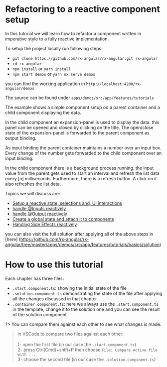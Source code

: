 # Refactoring to a reactive component setup

In this tutorial we will learn how to refactor a component written in imperative style to a fully reactive implementation.

To setup the project locally run following steps:

- `git clone https://github.com/rx-angular/rx-angular.git rx-angular`
- `cd rx-angular`
- `npm install` or `yarn install`
- `npm start demos` or `yarn nx serve demos`

you can find the working application in `http://localhost:4200/rx-angular/demos`

The source can be found under `apps/demos/src/app/features/tutorials`

The example shows a simple component setup od a parent container and a child component displaying the data.

In the child component an expansion-panel is used to display the data. this panel can be opened and closed by clicking on the title.
The open/close state of the expansion-panel is forwarded to the parent component as output binding.

As input binding the parent container maintains a number over an input box. Every change of the number gets forwarded to the child component over an input binding.

In the child component there is a background process running. the input value from the parent gets used to start an interval and refresh the list data every [n] milliseconds.
Furthermore, there is a refresh button. A click on it also refreshes the list data.

Topics we will discuss are:

- [Setup a reactive state, selections and, UI interactions][1-setup]
- [handle @Inputs reactively][2-input-bindings]
- [handle @Output reactively][3-output-bindings]
- [Create a global state and attach it to components][4-global-state]
- [Handing Side Effects reactively][5-side-effects]
<!-- - [Presenter Pattern][6-presenter-pattern] -->

you can also visit the full solution after applying all of the above steps in [here] (https://github.com/rx-angular/rx-angular/tree/master/apps/demos/src/app/features/tutorials/basics/solution)

# How to use this tutorial

Each chapter has three files:

- `.start.component.ts`: showing the initial state of the file
- `.solution.component.ts` demonstrating the state of the file after applying all the changes discussed in that chapter
- `.container.component.ts`: here we always use the `.start.component.ts` in the template, change it to the solution one and you can see the result of the solution component

?> You can compare them against each other to see what changes is made.

> in VSCode to compare two files against each other: <br> <br>
> 1- open the first file (in our case the `.start.component.ts`) <br>
> 2- press Ctrl(Cmd)+shift+P then choose `File: Compare Active file with ...` <br>
> 3- choose the second file (in our case the `.solution.component.ts`)

[1-setup]: https://github.com/rx-angular/rx-angular/tree/master/apps/demos/src/app/features/tutorials/basics/1-setup
[2-input-bindings]: https://github.com/rx-angular/rx-angular/tree/master/apps/demos/src/app/features/tutorials/basics/2-input-bindings
[3-output-bindings]: https://github.com/rx-angular/rx-angular/tree/master/apps/demos/src/app/features/tutorials/basics/3-output-bindings
[4-global-state]: https://github.com/rx-angular/rx-angular/tree/master/apps/demos/src/app/features/tutorials/basics/4-global-state
[5-side-effects]: https://github.com/rx-angular/rx-angular/tree/master/apps/demos/src/app/features/tutorials/basics/5-side-effects
